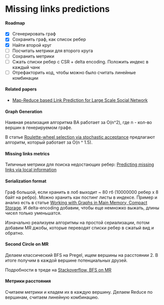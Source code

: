 # Missing links predictions

#### Roadmap

- [x] Сгенерировать граф
- [x] Сохранить граф, как список ребер
- [x] Найти второй круг
- [ ] Посчитать метрики для второго круга
- [ ] Сохранить метрики
- [ ] Сжать списки ребер с CSR + delta encoding. Положить индекс в каждый чанк
- [ ] Отрефакторить код, чтобы можно было считать линейные комбинации

#### Related papers

- [Map-Reduce based Link Prediction for Large Scale Social Network](https://ksiresearchorg.ipage.com/seke/seke17paper/seke17paper_100.pdf)

#### Graph Generation

Наивная реализация алгоритма BA работает за O(n^2), где n - кол-во вершин в генерируемом графе.

В статье [Roulette-wheel selection via stochastic acceptance](https://scholar.google.fr/scholar?cluster=3862086056988553103) предлагают алгоритм, который работает за O(n ^ 1.5).

#### Missing links metrics

Типичные метрики для поиска недостающих ребер: [Predicting missing links via local information](https://scholar.google.fr/scholar?cluster=12704085315179052707)

#### Serialization format

Граф большой, если хранить в лоб выходит ~ 80 гб (10000000 ребер x 8 байт на ребро). Можно хранить как постинг листы в индексе. 
Пример и анализ есть в статье [Working with Graphs in Main Memory, Compact Storage](http://g-store.sourceforge.net/th/3.htm). 
И delta-encoding добавим, чтобы еще немножко выжать, длины чисел только уменьшатся.

Изначально реализуем алгоритмы на простой сериализации, потом добавим MR джобы, которые переводят списки ребер в сжатый вид и обратно.

#### Second Circle on MR

Делаем классический BFS на Pregel, ищем вершины на расстоянии 2. В итоге получим в каждой вершине потенциальных друзей.

Подробности в треде на [Stackoverflow, BFS on MR](https://stackoverflow.com/questions/20774253/hadoop-map-reduce-for-google-web-graph)

#### Метрики расстояния

Считаем метрики и кладем их в каждую вершину. Делаем Reduce по вершинам, считаем линейную комбинацию.
